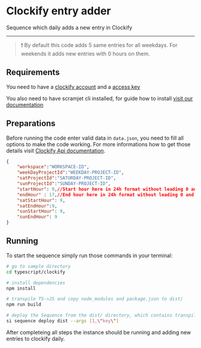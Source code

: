 # Clockify entry adder

Sequence which daily adds a new entry in Clockify

___

> ❗ By default this code adds 5 same entries for all weekdays. For weekends it adds new entries with 0 hours on them.

## Requirements

You need to have a [clockify account](https://app.clockify.me/signup) and a [access key](https://clockify.me/help/faq/where-can-i-find-api-information)

You also need to have scramjet cli installed, for guide how to install [visit our documentation](https://docs.scramjet.org/platform/get-started/)
## Preparations

Before running the code enter valid data in `data.json`, you need to fill all options to make the code working. For more informations how to get those details visit [Clockify Api documentation](https://docs.clockify.me/).

```json
{
    "workspace":"WORKSPACE-ID",
    "weekDayProjectId":"WEEKDAY-PROJECT-ID",
    "satProjectId":"SATURDAY-PROJECT-ID",
    "sunProjectId":"SUNDAY-PROJECT-ID",
    "startHour": 9,//Start hour here in 24h format without leading 0 and minutes
    "endHour" : 17,//End hour here in 24h format without leading 0 and minutes
    "satStartHour": 9,
    "satEndHour":9,
    "sunStartHour": 9,
    "sunEndHour": 9
}

```

## Running

To start the sequence simply run those commands in your terminal:


```bash
# go to sample directory
cd typescript/clockify

# install dependencies
npm install

# transpile TS->JS and copy node_modules and package.json to dist/
npm run build

# deploy the Sequence from the dist/ directory, which contains transpiled code, package.json and node_modules
si sequence deploy dist --args [1,\"key\"]

```

After completeing all steps the instance should be running and adding new entries to clockify daily.
